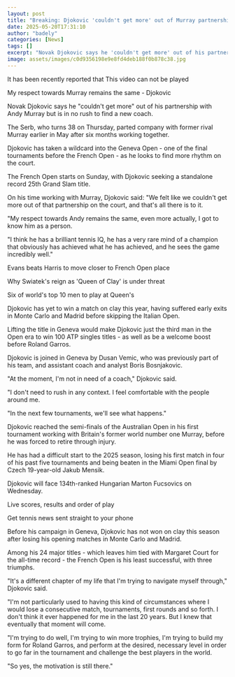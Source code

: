 ```yaml
---
layout: post
title: "Breaking: Djokovic 'couldn't get more' out of Murray partnership"
date: 2025-05-20T17:31:10
author: "badely"
categories: [News]
tags: []
excerpt: "Novak Djokovic says he 'couldn't get more' out of his partnership with Andy Murray but is in no rush to find a new coach as the French Open approaches"
image: assets/images/c0d9356198e9e8fd4deb188f0b878c38.jpg
---
```


It has been recently reported that This video can not be played

My respect towards Murray remains the same - Djokovic

Novak Djokovic says he "couldn't get more" out of his partnership with Andy Murray but is in no rush to find a new coach.

The Serb, who turns 38 on Thursday, parted company with former rival Murray earlier in May after six months working together.

Djokovic has taken a wildcard into the Geneva Open - one of the final tournaments before the French Open - as he looks to find more rhythm on the court.

The French Open starts on Sunday, with Djokovic seeking a standalone record 25th Grand Slam title.

On his time working with Murray, Djokovic said: "We felt like we couldn't get more out of that partnership on the court, and that's all there is to it.

"My respect towards Andy remains the same, even more actually, I got to know him as a person.

"I think he has a brilliant tennis IQ, he has a very rare mind of a champion that obviously has achieved what he has achieved, and he sees the game incredibly well."

Evans beats Harris to move closer to French Open place

Why Swiatek's reign as 'Queen of Clay' is under threat

Six of world's top 10 men to play at Queen's

Djokovic has yet to win a match on clay this year, having suffered early exits in Monte Carlo and Madrid before skipping the Italian Open.

Lifting the title in Geneva would make Djokovic just the third man in the Open era to win 100 ATP singles titles - as well as be a welcome boost before Roland Garros.

Djokovic is joined in Geneva by Dusan Vemic, who was previously part of his team, and assistant coach and analyst Boris Bosnjakovic.

"At the moment, I'm not in need of a coach," Djokovic said.

"I don't need to rush in any context. I feel comfortable with the people around me.

"In the next few tournaments, we'll see what happens."

Djokovic reached the semi-finals of the Australian Open in his first tournament working with Britain's former world number one Murray, before he was forced to retire through injury.

He has had a difficult start to the 2025 season, losing his first match in four of his past five tournaments and being beaten in the Miami Open final by Czech 19-year-old Jakub Mensik.

Djokovic will face 134th-ranked Hungarian Marton Fucsovics on Wednesday.

Live scores, results and order of play

Get tennis news sent straight to your phone

Before his campaign in Geneva, Djokovic has not won on clay this season after losing his opening matches in Monte Carlo and Madrid.

Among his 24 major titles - which leaves him tied with Margaret Court for the all-time record - the French Open is his least successful, with three triumphs.

"It's a different chapter of my life that I'm trying to navigate myself through," Djokovic said.

"I'm not particularly used to having this kind of circumstances where I would lose a consecutive match, tournaments, first rounds and so forth. I don't think it ever happened for me in the last 20 years. But I knew that eventually that moment will come.

"I'm trying to do well, I'm trying to win more trophies, I'm trying to build my form for Roland Garros, and perform at the desired, necessary level in order to go far in the tournament and challenge the best players in the world.

"So yes, the motivation is still there."

